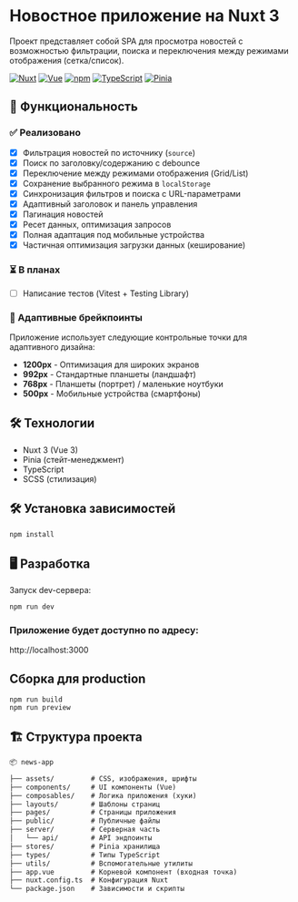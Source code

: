 # Новостное приложение на Nuxt 3

Проект представляет собой SPA для просмотра новостей с возможностью фильтрации, поиска и переключения между режимами отображения (сетка/список).

[![Nuxt](https://img.shields.io/badge/Nuxt-4.0.1-00DC82?logo=nuxtdotjs&logoColor=white)](https://nuxt.com/)
[![Vue](https://img.shields.io/badge/Vue-3.5.18-4FC08D?logo=vuedotjs&logoColor=white)](https://vuejs.org/)
[![npm](https://img.shields.io/badge/npm-11.5.2-CB3837?logo=npm&logoColor=white)](https://www.npmjs.com/)
[![TypeScript](https://img.shields.io/badge/TypeScript-5.0-3178C6?logo=typescript&logoColor=white)](https://www.typescriptlang.org/)
[![Pinia](https://img.shields.io/badge/Pinia-2.1-FFD02F?logo=vue.js&logoColor=333)](https://pinia.vuejs.org/)

## 🚀 Функциональность

### ✅ Реализовано
- [x] Фильтрация новостей по источнику (`source`)
- [x] Поиск по заголовку/содержанию с debounce
- [x] Переключение между режимами отображения (Grid/List)
- [x] Сохранение выбранного режима в `localStorage`
- [x] Синхронизация фильтров и поиска с URL-параметрами
- [x] Адаптивный заголовок и панель управления
- [x] Пагинация новостей
- [x] Ресет данных, оптимизация запросов
- [x] Полная адаптация под мобильные устройства
- [x] Частичная оптимизация загрузки данных (кеширование)

### ⏳ В планах
- [ ] Написание тестов (Vitest + Testing Library)

### 📱 Адаптивные брейкпоинты
Приложение использует следующие контрольные точки для адаптивного дизайна:
- **1200px** - Оптимизация для широких экранов
- **992px** - Стандартные планшеты (ландшафт)
- **768px** - Планшеты (портрет) / маленькие ноутбуки
- **500px** - Мобильные устройства (смартфоны)

## 🛠 Технологии
- Nuxt 3 (Vue 3)
- Pinia (стейт-менеджмент)
- TypeScript
- SCSS (стилизация)

## 🛠 Установка зависимостей

```bash
npm install
```

## 🖥 Разработка
Запуск dev-сервера:
```bash
npm run dev
```

### Приложение будет доступно по адресу:
http://localhost:3000

## Сборка для production
```
npm run build
npm run preview
```

## 🏗 Структура проекта

```markdown
📦 news-app

├── assets/         # CSS, изображения, шрифты
├── components/     # UI компоненты (Vue)
├── composables/    # Логика приложения (хуки)
├── layouts/        # Шаблоны страниц
├── pages/          # Страницы приложения
├── public/         # Публичные файлы
├── server/         # Серверная часть
│   └── api/        # API эндпоинты
├── stores/         # Pinia хранилища
├── types/          # Типы TypeScript
├── utils/          # Вспомогательные утилиты
├── app.vue         # Корневой компонент (входная точка)
├── nuxt.config.ts  # Конфигурация Nuxt
└── package.json    # Зависимости и скрипты
```

